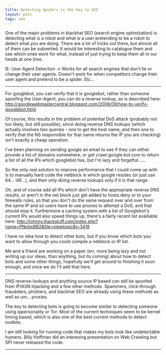 ```yaml
---
title: Detecting Spiders is the key to SEO
layout: post
tags: seo
---
```


One of the major problems in blackhat SEO (search engine optimization) is detecting what is a robot and what is a user pretending to be a robot to detect what you are doing. There are a lot of tricks out there, but almost all of them can be subverted. It would be interesting to catalogue them and see which ones work for what, instead of just trying to keep them all in our heads at one time.

IE: User Agent Detection -> Works for all search engines that don't lie or change their user agents. Doesn't work for when competitors change their user agent and pretend to be a spider. Etc...

---

For googlebot, you can verify that it is googlebot, rather than someone spoofing the User-Agent, you can do a reverse lookup, as is described here: http://googlewebmastercentral.blogspot.com/2006/09/how-to-verify-googlebot.html

Of course, this results in the problem of potential DoS attack (probably not too likely, but still possible), since doing reverse DNS lookups (which actually involves two queries - one to get the host name, and then one to verify that the NS responsible for that name returns the IP you are checking) isn't exactly a cheap operation.

I've been planning on sending google an email to see if they can either provide a list of domains somewhere, or get crawl.google.bot.com to return a list of all the IPs which googlebot has, but I'm lazy and forgetful......

So the only real solution to improve performance that I could come up with is to manually hard code the netblock in which google resides (or just use 64.*.*.*-66.*.*.*), and then only doing reverse lookups only if it is that range.

Oh, and of course add all IPs which don't have the appropriate reverse DNS results, or aren't in the net block just get added to hosts.deny or to your firewalls rules, so that you don't do the same request over and over from the same IP and so users have to use proxies to attempt a DoS, and that should stop it. Furthermore a caching system with a list of Googlebot's current IPs would also speed things up, there's a fairly recent list availiable here: http://johnny.ihackstuff.com/index.php?name=PNphpBB2&file=viewtopic&t=3418

I have no idea how to detect other bots, but if you know which bots you want to allow through you could compile a netblock or IP list.

Me and a friend are working on a paper (err, more being lazy and not writing up our ideas, than anything, but its coming) about how to detect bots and some other things, hopefully we'll get around to finishing it soon enough, and once we do I'll add that here.

---

DNS reverse-lookups and anything source IP based can still be spoofed from IP/ASN hijacking and a few other methods. Spammers, click-through fraudsters, phishers, and blackhat SEO are already using these methods as well as um... proxies.

The key to detecting bots is going to become similar to detecting someone using ippersonality or Tor. Most of the current techniques seem to be kernel timing based, which is also one of the best current methods to detect rootkits.

I am still looking for running code that makes my bots look like undetectable humans. Billy Hoffman did an interesing presentation on Web Crawling but SPI never released the code.

---

